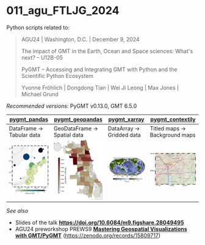 # 011_agu_FTLJG_2024

Python scripts related to:

> AGU24 | Washington, D.C. | December 9, 2024
>
> The impact of GMT in the Earth, Ocean and Space sciences: What's next? – U12B-05
>
> PyGMT – Accessing and Integrating GMT with Python and the Scientific Python Ecosystem
>
> Yvonne Fröhlich | Dongdong Tian | Wei Ji Leong | Max Jones | Michael Grund

_Recommended versions_: PyGMT v0.13.0, GMT 6.5.0

| [pygmt_pandas](https://github.com/yvonnefroehlich/gmt-pygmt-plotting/blob/main/011_agu_FTLJG_2024/FTLJG_agu24_u12b05_pygmt_pandas.py) | [pygmt_geopandas](https://github.com/yvonnefroehlich/gmt-pygmt-plotting/blob/main/011_agu_FTLJG_2024/FTLJG_agu24_u12b05_pygmt_geopandas.py) | [pygmt_xarray](https://github.com/yvonnefroehlich/gmt-pygmt-plotting/blob/main/011_agu_FTLJG_2024/FTLJG_agu24_u12b05_pygmt_xarray.py) | [pygmt_contextily](https://github.com/yvonnefroehlich/gmt-pygmt-plotting/blob/main/011_agu_FTLJG_2024/FTLJG_agu24_u12b05_pygmt_contextily.py) |
| --- | --- | --- | --- |
| DataFrame → Tabular data | GeoDataFrame → Spatial data | DataArray → Gridded data | Titled maps → Background maps |
| <img src="https://github.com/yvonnefroehlich/gmt-pygmt-plotting/blob/main/011_agu_FTLJG_2024/02_out_figs/FTLJG_agu24_u12b05_pygmt_pandas.png" width="200"> | <img src="https://github.com/yvonnefroehlich/gmt-pygmt-plotting/blob/main/011_agu_FTLJG_2024/02_out_figs/FTLJG_agu24_u12b05_pygmt_geopandas.png" width="200"> | <img src="https://github.com/yvonnefroehlich/gmt-pygmt-plotting/blob/main/011_agu_FTLJG_2024/02_out_figs/FTLJG_agu24_u12b05_pygmt_xarray.png" width="200"> | <img src="https://github.com/yvonnefroehlich/gmt-pygmt-plotting/blob/main/011_agu_FTLJG_2024/02_out_figs/FTLJG_agu24_u12b05_pygmt_contextily.png" width="200"> |

_See also_

- Slides of the talk **https://doi.org/10.6084/m9.figshare.28049495**
- AGU24 preworkshop PREWS9 **[Mastering Geospatial Visualizations with GMT/PyGMT](https://www.generic-mapping-tools.org/agu24workshop)** (https://zenodo.org/records/15809717)

